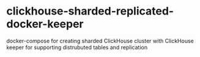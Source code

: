 # clickhouse-sharded-replicated-docker-keeper
docker-compose for creating sharded ClickHouse cluster with ClickHouse keeper for supporting distrubuted tables and replication
